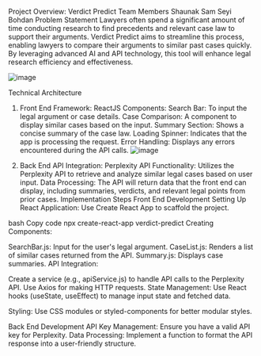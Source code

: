 Project Overview: Verdict Predict
Team Members
Shaunak
Sam
Seyi
Bohdan
Problem Statement
Lawyers often spend a significant amount of time conducting research to find precedents and relevant case law to support their arguments. Verdict Predict aims to streamline this process, enabling lawyers to compare their arguments to similar past cases quickly. By leveraging advanced AI and API technology, this tool will enhance legal research efficiency and effectiveness.


![image](https://github.com/user-attachments/assets/d3723250-92f7-4a40-b8ff-06be985e497e)

Technical Architecture
1. Front End
Framework: ReactJS
Components:
Search Bar: To input the legal argument or case details.
Case Comparison: A component to display similar cases based on the input.
Summary Section: Shows a concise summary of the case law.
Loading Spinner: Indicates that the app is processing the request.
Error Handling: Displays any errors encountered during the API calls.
![image](https://github.com/user-attachments/assets/9f9594ed-eddb-4443-bc89-7fc3c85d3c35)

3. Back End
API Integration: Perplexity API
Functionality: Utilizes the Perplexity API to retrieve and analyze similar legal cases based on user input.
Data Processing: The API will return data that the front end can display, including summaries, verdicts, and relevant legal points from prior cases.
Implementation Steps
Front End Development
Setting Up React Application: Use Create React App to scaffold the project.

bash
Copy code
npx create-react-app verdict-predict
Creating Components:

SearchBar.js: Input for the user's legal argument.
CaseList.js: Renders a list of similar cases returned from the API.
Summary.js: Displays case summaries.
API Integration:

Create a service (e.g., apiService.js) to handle API calls to the Perplexity API.
Use Axios for making HTTP requests.
State Management: Use React hooks (useState, useEffect) to manage input state and fetched data.

Styling: Use CSS modules or styled-components for better modular styles.

Back End Development
API Key Management: Ensure you have a valid API key for Perplexity.
Data Processing: Implement a function to format the API response into a user-friendly structure.
